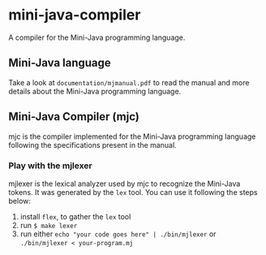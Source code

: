 # mini-java-compiler

A compiler for the Mini-Java programming language.

## Mini-Java language

Take a look at `documentation/mjmanual.pdf` to read 
the manual and more details about the Mini-Java programming language. 

## Mini-Java Compiler (mjc)

mjc is the compiler implemented for the Mini-Java programming
language following the specifications present in the manual.

### Play with the mjlexer

mjlexer is the lexical analyzer used by mjc to recognize the
Mini-Java tokens. It was generated by the `lex` tool. 
You can use it following the steps below:

1. install `flex`, to gather the `lex` tool
2. run `$ make lexer`
3. run either `echo "your code goes here" | ./bin/mjlexer` or
    `./bin/mjlexer < your-program.mj`
